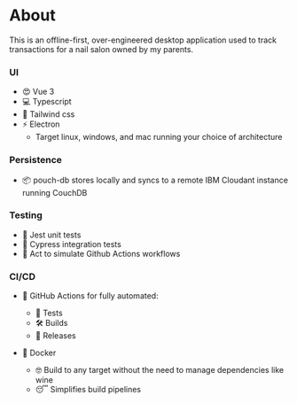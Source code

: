# About

This is an offline-first, over-engineered desktop application used to track transactions for a nail salon owned by my
parents.

### UI

-   😍 Vue 3
-   💻 Typescript
-   🌈 Tailwind css
-   ⚡ Electron
    -   Target linux, windows, and mac running your choice of architecture

### Persistence

-   📦 pouch-db stores locally and syncs to a remote IBM Cloudant instance running CouchDB

### Testing

-   🤡 Jest unit tests
-   🌲 Cypress integration tests
-   👷 Act to simulate Github Actions workflows

### CI/CD

-   🚚 GitHub Actions for fully automated:

    -   🧪 Tests
    -   🛠 Builds
    -   🎉 Releases

-   🐳 Docker
    -   🤓 Build to any target without the need to manage dependencies like wine
    -   😴 Simplifies build pipelines
